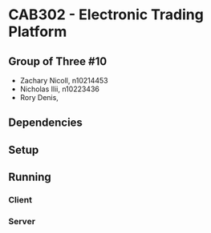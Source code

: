 # CAB302 - Electronic Trading Platform
## Group of Three #10
- Zachary Nicoll, n10214453
- Nicholas Ilii, n10223436
- Rory Denis, 

## Dependencies

## Setup

## Running
### Client

### Server
